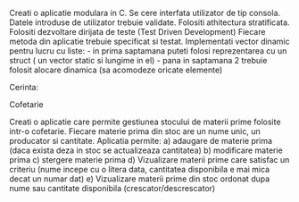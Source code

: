 Creati o aplicatie modulara in C.
Se cere interfata utilizator de tip consola.
Datele introduse de utilizator trebuie validate. 
Folositi athitectura stratificata.
Folositi dezvoltare dirijata de teste (Test Driven Development)
Fiecare metoda din aplicatie trebuie specificat si testat.
Implementati vector dinamic pentru lucru cu liste:
    - in prima saptamana puteti folosi reprezentarea cu un struct ( un vector static si lungime in el)
    - pana in saptamana 2 trebuie folosit alocare dinamica (sa acomodeze oricate elemente)


Cerinta: 

Cofetarie

Creati o aplicatie care permite gestiunea stocului de materii prime folosite intr-o cofetarie.
Fiecare materie prima din stoc are un nume unic, un producator si cantitate.
Aplicatia permite:
a) adaugare de materie prima (daca exista deza in stoc se actualizeaza cantitatea)
b) modificare materie prima 
c) stergere  materie prima
d) Vizualizare materii prime care satisfac un criteriu (nume incepe cu o litera data, cantitatea disponibila e mai mica decat un numar dat)
e) Vizualizare materii prime din stoc ordonat dupa nume sau cantitate disponibila (crescator/descrescator)

